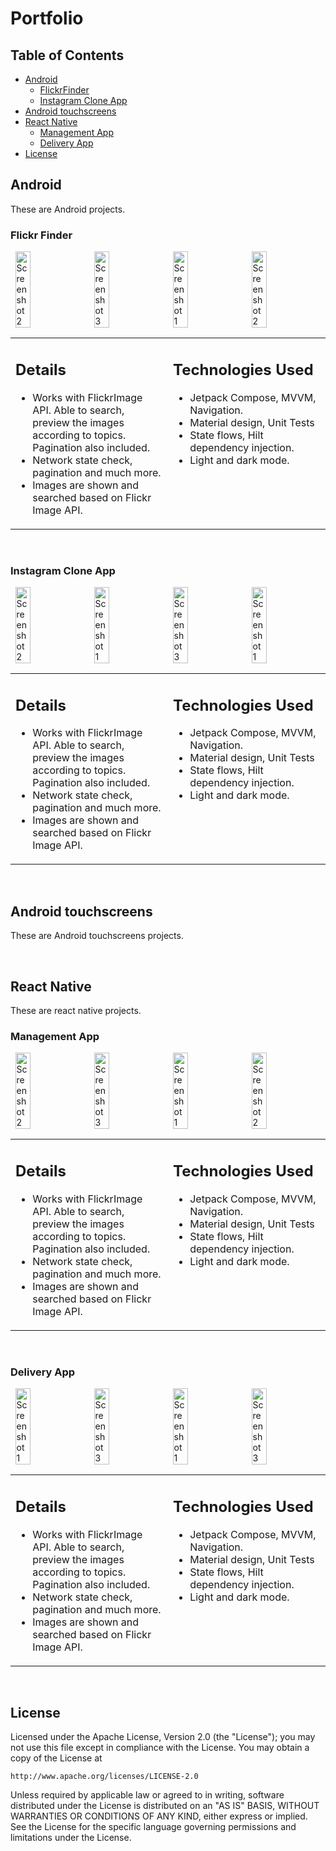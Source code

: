 # Portfolio

## Table of Contents
- [Android](#android)
    - [FlickrFinder](#flickr-finder)
    - [Instagram Clone App](#instagram-clone-app)
- [Android touchscreens](#android-touchscreens)
- [React Native](#react-native)
    - [Management App](#management-app)
    - [Delivery App](#delivery-app)
- [License](#license)

## Android
These are Android projects.

### Flickr Finder
<div style="display: flex; justify-content: space-around;">
  <img src="https://github.com/Asim-7/FlickrFinder/assets/25628828/a48790ed-eece-4c95-a9e6-6b28a3186cb3" alt="Screenshot 2" width="22%">
  <img src="https://github.com/Asim-7/FlickrFinder/assets/25628828/818efa18-efca-4a3c-ad05-716a5842c512" alt="Screenshot 3" width="22%">
  <img src="https://user-images.githubusercontent.com/25628828/220270050-c27f23bc-ccb3-49ac-9e70-142372e62b1a.png" alt="Screenshot 1" width="22%">
  <img src="https://github.com/Asim-7/FlickrFinder/assets/25628828/4defc2c5-98e4-4f91-a7a9-12730b4fd9a0" alt="Screenshot 2" width="22%">
</div>

<table>
  <tr>
    <td valign="top" width="50%">
        
## Details
- Works with FlickrImage API. Able to search, preview the images according to topics. Pagination also included.
- Network state check, pagination and much more.
- Images are shown and searched based on Flickr Image API.
    </td>
    <td valign="top" width="50%">

## Technologies Used
- Jetpack Compose, MVVM, Navigation.
- Material design, Unit Tests
- State flows, Hilt dependency injection.
- Light and dark mode.
    </td>
  </tr>
</table>

<br>

### Instagram Clone App
<div style="display: flex; justify-content: space-around;">
  <img src="https://github.com/user-attachments/assets/a60959e2-f7f8-48d3-a7ea-e6a9c607a654" alt="Screenshot 2" width="22%">
  <img src="https://github.com/user-attachments/assets/aa1d2a2f-74c7-4e20-869d-f09aca0752f6" alt="Screenshot 1" width="22%">
  <img src="https://github.com/user-attachments/assets/ba9b1a35-9f75-4c6f-b332-634346d66657" alt="Screenshot 3" width="22%">
  <img src="https://github.com/user-attachments/assets/a8df846a-0451-44bf-9952-03190f3585b3" alt="Screenshot 1" width="22%">
</div>

<table>
  <tr>
    <td valign="top" width="50%">
        
## Details
- Works with FlickrImage API. Able to search, preview the images according to topics. Pagination also included.
- Network state check, pagination and much more.
- Images are shown and searched based on Flickr Image API.
    </td>
    <td valign="top" width="50%">

## Technologies Used
- Jetpack Compose, MVVM, Navigation.
- Material design, Unit Tests
- State flows, Hilt dependency injection.
- Light and dark mode.
    </td>
  </tr>
</table>

<br>

## Android touchscreens
These are Android touchscreens projects.

<br>

## React Native
These are react native projects.

### Management App
<div style="display: flex; justify-content: space-around;">
  <img src="https://github.com/user-attachments/assets/9396e417-2b6b-4140-a991-03ebe9615827" alt="Screenshot 2" width="22%">
  <img src="https://github.com/user-attachments/assets/50cd89ce-1a18-4999-958b-4f146ee7da78" alt="Screenshot 3" width="22%">
  <img src="https://github.com/user-attachments/assets/bf2795a8-a82a-40bb-aaef-22170e1dc618" alt="Screenshot 1" width="22%">
  <img src="https://github.com/user-attachments/assets/9bf8baac-f285-4775-8576-6131ff17d697" alt="Screenshot 2" width="22%">
</div>

<table>
  <tr>
    <td valign="top" width="50%">
        
## Details
- Works with FlickrImage API. Able to search, preview the images according to topics. Pagination also included.
- Network state check, pagination and much more.
- Images are shown and searched based on Flickr Image API.
    </td>
    <td valign="top" width="50%">

## Technologies Used
- Jetpack Compose, MVVM, Navigation.
- Material design, Unit Tests
- State flows, Hilt dependency injection.
- Light and dark mode.
    </td>
  </tr>
</table>

<br>

### Delivery App
<div style="display: flex; justify-content: space-around;">
  <img src="https://github.com/Asim-7/Deliver-App/assets/25628828/acc3477e-e986-4cbb-8371-c3263303f7e0" alt="Screenshot 1" width="22%">
  <img src="https://github.com/Asim-7/Deliver-App/assets/25628828/b23891b0-7b07-4897-9728-195f736c4090" alt="Screenshot 3" width="22%">
  <img src="https://github.com/Asim-7/Deliver-App/assets/25628828/ec0c4454-d5c7-44af-a234-a69a30e9a036" alt="Screenshot 1" width="22%">
  <img src="https://github.com/Asim-7/Deliver-App/assets/25628828/e55b938a-7214-42b3-8e53-5f69cbae243b" alt="Screenshot 3" width="22%">
</div>

<table>
  <tr>
    <td valign="top" width="50%">
        
## Details
- Works with FlickrImage API. Able to search, preview the images according to topics. Pagination also included.
- Network state check, pagination and much more.
- Images are shown and searched based on Flickr Image API.
    </td>
    <td valign="top" width="50%">

## Technologies Used
- Jetpack Compose, MVVM, Navigation.
- Material design, Unit Tests
- State flows, Hilt dependency injection.
- Light and dark mode.
    </td>
  </tr>
</table>

<br>

## License
Licensed under the Apache License, Version 2.0 (the "License");
you may not use this file except in compliance with the License.
You may obtain a copy of the License at

    http://www.apache.org/licenses/LICENSE-2.0

Unless required by applicable law or agreed to in writing, software
distributed under the License is distributed on an "AS IS" BASIS,
WITHOUT WARRANTIES OR CONDITIONS OF ANY KIND, either express or implied.
See the License for the specific language governing permissions and
limitations under the License.
